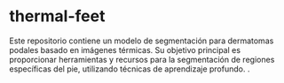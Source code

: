 # thermal-feet
Este repositorio contiene un modelo de segmentación para dermatomas podales basado en imágenes térmicas. Su objetivo principal es proporcionar herramientas y recursos para la segmentación de regiones específicas del pie, utilizando técnicas de aprendizaje profundo.
.